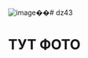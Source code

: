 ![image](https://github.com/wladigggM/dz43/assets/142716217/e7d1fe7b-47f5-4586-a25f-ae0814366816)��#   d z 4 3 
 
<h1>ТУТ ФОТО</h1>
